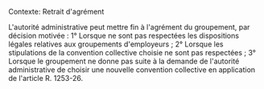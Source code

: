 Contexte: Retrait d'agrément

L'autorité administrative peut mettre fin à l'agrément du groupement, par décision motivée : 1° Lorsque ne sont pas respectées les dispositions légales relatives aux groupements d'employeurs ; 2° Lorsque les stipulations de la convention collective choisie ne sont pas respectées ; 3° Lorsque le groupement ne donne pas suite à la demande de l'autorité administrative de choisir une nouvelle convention collective en application de l'article R. 1253-26.